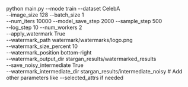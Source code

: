 python main.py --mode train --dataset CelebA \
               --image_size 128 --batch_size 1 \
               --num_iters 10000 --model_save_step 2000 --sample_step 500 \
               --log_step 10 --num_workers 2 \
               --apply_watermark True \
               --watermark_path watermark/watermarks/logo.png \
               --watermark_size_percent 10 \
               --watermark_position bottom-right \
               --watermark_output_dir stargan_results/watermarked_results \
               --save_noisy_intermediate True \
               --watermark_intermediate_dir stargan_results/intermediate_noisy
               # Add other parameters like --selected_attrs if needed
